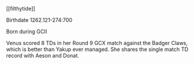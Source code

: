 [[filthytide]]

Birthdate 1262.121-274:700 

Born during GCII

Venus scored 8 TDs in her Round 9 GCX match against the Badger Claws, which is better than Yakup ever managed. She shares the single match TD record with Aeson and Donat.
